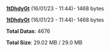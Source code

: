 [**1tDhdyGt**](/data/1tDhdyGt.txt) (16/01/23 - 11:44)- 1468 bytes

[**1tDhdyGt**](/data/1tDhdyGt.txt) (16/01/23 - 11:44)- 1468 bytes

**Total Datas**: 4676

**Total Size**: 29.02 MB / 29.0 MB